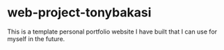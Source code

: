 # web-project-tonybakasi
This is a template personal portfolio website I have built that I can use for myself in the future. 
